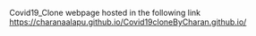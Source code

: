 Covid19_Clone webpage hosted in the following link
https://charanaalapu.github.io/Covid19cloneByCharan.github.io/
